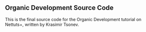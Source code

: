 ## Organic Development Source Code

This is the final source code for the Organic Development tutorial on Nettuts+, written by Krasimir Tsonev.